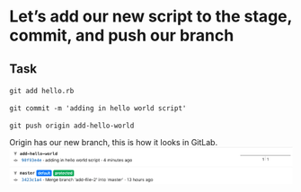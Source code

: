 # Let’s add our new script to the stage, commit, and push our branch

## Task

`git add hello.rb`

`git commit -m 'adding in hello world script'`

`git push origin add-hello-world`

Origin has our new branch, this is how it looks in GitLab.  
![Branches](./assets/mergerequest_5.png)
